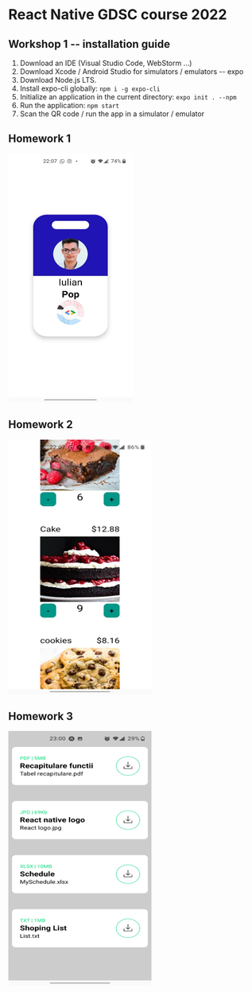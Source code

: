 # React Native GDSC course 2022

## Workshop 1 -- installation guide

1. Download an IDE (Visual Studio Code, WebStorm ...)
2. Download Xcode / Android Studio for simulators / emulators -- expo
3. Download Node.js LTS.
4. Install expo-cli globally: `npm i -g expo-cli`
5. Initialize an application in the current directory: `expo init . --npm`
6. Run the application: `npm start`
7. Scan the QR code / run the app in a simulator / emulator

## Homework 1
<img src="./Image/Tema1.jpeg" width="250" height="500">

## Homework 2
<img src="./Image/Tema2.jpeg" width="288" height="512">

## Homework 3
<img src="./Image/Tema3.jpeg" width="288" height="512">
